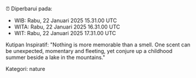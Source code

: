 ⏰ Diperbarui pada:
- WIB: Rabu, 22 Januari 2025 15.31.00 UTC
- WITA: Rabu, 22 Januari 2025 16.31.00 UTC
- WIT: Rabu, 22 Januari 2025 17.31.00 UTC

Kutipan Inspiratif:
"Nothing is more memorable than a smell. One scent can be unexpected, momentary and fleeting, yet conjure up a childhood summer beside a lake in the mountains."


Kategori: nature

